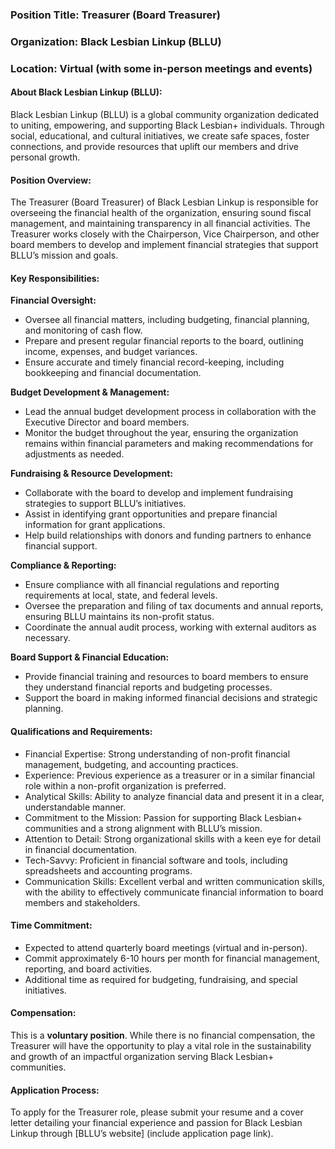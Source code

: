 ### Position Title: Treasurer (Board Treasurer)

### Organization: Black Lesbian Linkup (BLLU)

### Location: Virtual (with some in-person meetings and events)

#### About Black Lesbian Linkup (BLLU):

Black Lesbian Linkup (BLLU) is a global community organization dedicated to uniting, empowering, and supporting Black Lesbian+ individuals. Through social, educational, and cultural initiatives, we create safe spaces, foster connections, and provide resources that uplift our members and drive personal growth.

#### Position Overview:

The Treasurer (Board Treasurer) of Black Lesbian Linkup is responsible for overseeing the financial health of the organization, ensuring sound fiscal management, and maintaining transparency in all financial activities. The Treasurer works closely with the Chairperson, Vice Chairperson, and other board members to develop and implement financial strategies that support BLLU’s mission and goals.

#### Key Responsibilities:

**Financial Oversight:**

* Oversee all financial matters, including budgeting, financial planning, and monitoring of cash flow.
* Prepare and present regular financial reports to the board, outlining income, expenses, and budget variances.
* Ensure accurate and timely financial record-keeping, including bookkeeping and financial documentation.

**Budget Development & Management:**

* Lead the annual budget development process in collaboration with the Executive Director and board members.
* Monitor the budget throughout the year, ensuring the organization remains within financial parameters and making recommendations for adjustments as needed.

**Fundraising & Resource Development:**

* Collaborate with the board to develop and implement fundraising strategies to support BLLU’s initiatives.
* Assist in identifying grant opportunities and prepare financial information for grant applications.
* Help build relationships with donors and funding partners to enhance financial support.

**Compliance & Reporting:**

* Ensure compliance with all financial regulations and reporting requirements at local, state, and federal levels.
* Oversee the preparation and filing of tax documents and annual reports, ensuring BLLU maintains its non-profit status.
* Coordinate the annual audit process, working with external auditors as necessary.

**Board Support & Financial Education:**

* Provide financial training and resources to board members to ensure they understand financial reports and budgeting processes.
* Support the board in making informed financial decisions and strategic planning.

#### Qualifications and Requirements:

* Financial Expertise: Strong understanding of non-profit financial management, budgeting, and accounting practices.
* Experience: Previous experience as a treasurer or in a similar financial role within a non-profit organization is preferred.
* Analytical Skills: Ability to analyze financial data and present it in a clear, understandable manner.
* Commitment to the Mission: Passion for supporting Black Lesbian+ communities and a strong alignment with BLLU’s mission.
* Attention to Detail: Strong organizational skills with a keen eye for detail in financial documentation.
* Tech-Savvy: Proficient in financial software and tools, including spreadsheets and accounting programs.
* Communication Skills: Excellent verbal and written communication skills, with the ability to effectively communicate financial information to board members and stakeholders.

#### Time Commitment:

* Expected to attend quarterly board meetings (virtual and in-person).
* Commit approximately 6-10 hours per month for financial management, reporting, and board activities.
* Additional time as required for budgeting, fundraising, and special initiatives.

#### Compensation:

This is a **voluntary position**. While there is no financial compensation, the Treasurer will have the opportunity to play a vital role in the sustainability and growth of an impactful organization serving Black Lesbian+ communities.

#### Application Process:

To apply for the Treasurer role, please submit your resume and a cover letter detailing your financial experience and passion for Black Lesbian Linkup through [BLLU’s website] (include application page link).
